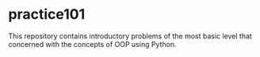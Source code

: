 # practice101
This repository contains introductory problems of the most basic level that concerned with the concepts of OOP using Python. 

